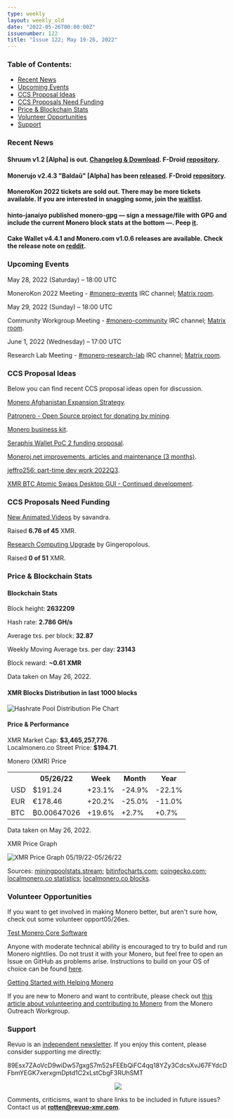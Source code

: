 ```yaml
---
type: weekly
layout: weekly_old
date: "2022-05-26T00:00:00Z"
issuenumber: 122
title: "Issue 122; May 19-26, 2022"
---
```


<h3>Table of Contents:</h3>
<ul class="contents">
    <li><a href="#news">Recent News</a></li>
    <li><a href="#events">Upcoming Events</a></li>
    <li><a href="#ideas">CCS Proposal Ideas</a></li>
    <li><a href="#proposals">CCS Proposals Need Funding</a></li>
    <li><a href="#stats">Price & Blockchain Stats</a></li>
    <li><a href="#volunteer">Volunteer Opportunities</a></li>
    <li><a href="#support">Support</a></li>
</ul>

<h3 id="news">Recent News</h3>

<div class="newsbyte">
    <h4>Shruum v1.2 [Alpha] is out. <a href="https://git.mayumi.one/mayumi/shruum/releases/tag/v1.2.0" target="_blank">Changelog & Download</a>. F-Droid <a href="https://mayumi.one/fdroid/repo?fingerprint=8D4981D23E8C15CEAC658681A7545B95E328759058F9DDA545CE557D643B7935" target="_blank">repository</a>.</h4>
</div>

<div class="newsbyte">
    <h4>Monerujo v2.4.3 "Baldaŭ" [Alpha] has been <a href="https://github.com/m2049r/xmrwallet/releases/tag/v2.4.3" target="_blank">released</a>. F-Droid <a href="https://f-droid.monerujo.io/fdroid/repo?fingerprint=A82C68E14AF0AA6A2EC20E6B272EFF25E5A038F3F65884316E0F5E0D91E7B713" target="_blank">repository</a>.</h4>
</div>

<div class="newsbyte">
    <h4>MoneroKon 2022 tickets are sold out. There may be more tickets available. If you are interested in snagging some, join the <a href="https://cryptpad.disroot.org/form/#/2/form/view/aXH4Qa8mMtsRKPD25owGnWo5pTezHOF6UvCoQ7yQhx0/embed/" target="_blank">waitlist</a>.</h4>
</div>

<div class="newsbyte">
    <h4>hinto-janaiyo published monero-gpg — sign a message/file with GPG and include the current Monero block stats at the bottom —. Peep <a href="https://github.com/hinto-janaiyo/monero-gpg/releases/tag/v1" target="_blank">it</a>.</h4>
</div>

<div class="newsbyte">
    <h4>Cake Wallet v4.4.1 and Monero.com v1.0.6 releases are available. Check the release note on  <a href="https://teddit.adminforge.de/r/Monero/comments/uwseav/updates_cake_wallet_441_and_monerocom_106/" target="_blank">reddit</a>.</h4>
</div>

<h3 id="events">Upcoming Events</h3>

<div class="event">
    <p class="date" markdown="1">May 28, 2022 (Saturday) – 18:00 UTC</p>
    <p markdown="1">MoneroKon 2022 Meeting - <a href="irc://irc.libera.chat/#monero-events" target="_blank">#monero-events</a> IRC channel; <a href="https://matrix.to/#/#monero-events:monero.social" target="_blank">Matrix room</a>.</p>
</div>

<div class="event">
    <p class="date" markdown="1">May 29, 2022 (Sunday) – 18:00 UTC</p>
    <p markdown="1">Community Workgroup Meeting - <a href="irc://irc.libera.chat/#monero-community" target="_blank">#monero-community</a> IRC channel; <a href="https://matrix.to/#/#monero-community:monero.social" target="_blank">Matrix room</a>.</p>
</div>

<div class="event">
    <p class="date" markdown="1">June 1, 2022 (Wednesday) – 17:00 UTC</p>
    <p markdown="1">Research Lab Meeting - <a href="irc://irc.libera.chat/#monero-research-lab" target="_blank">#monero-research-lab</a> IRC channel; <a href="https://matrix.to/#/#monero-research-lab:monero.social" target="_blank">Matrix room</a>.</p>
</div>

<h3 id="ideas">CCS Proposal Ideas</h3>

<p>Below you can find recent CCS proposal ideas open for discussion.</p>

<div class="proposal">
<p><a href="https://repo.getmonero.org/monero-project/ccs-proposals/-/merge_requests/282" target="_blank">Monero Afghanistan Expansion Strategy</a>.</p>
</div>

<div class="proposal">
<p><a href="https://repo.getmonero.org/monero-project/ccs-proposals/-/merge_requests/310" target="_blank">Patronero - Open Source project for donating by mining</a>.</p>
</div>

<div class="proposal">
<p><a href="https://repo.getmonero.org/monero-project/ccs-proposals/-/merge_requests/311" target="_blank">Monero business kit</a>.</p>
</div>

<div class="proposal">
<p><a href="https://repo.getmonero.org/monero-project/ccs-proposals/-/merge_requests/314" target="_blank">Seraphis Wallet PoC 2 funding proposal</a>.</p>
</div>

<div class="proposal">
<p><a href="https://repo.getmonero.org/monero-project/ccs-proposals/-/merge_requests/318" target="_blank">Moneroj.net improvements, articles and maintenance (3 months)</a>.</p>
</div>

<div class="proposal">
<p><a href="https://repo.getmonero.org/monero-project/ccs-proposals/-/merge_requests/319" target="_blank">jeffro256: part-time dev work 2022Q3</a>.</p>
</div>

<div class="proposal">
<p><a href="https://repo.getmonero.org/monero-project/ccs-proposals/-/merge_requests/321" target="_blank">XMR BTC Atomic Swaps Desktop GUI - Continued development</a>.</p>
</div>

<h3 id="proposals">CCS Proposals Need Funding</h3>

<div class="proposal">
    <p><a href="https://ccs.getmonero.org/proposals/savandra-videos-for-monero.html" target="_blank">New Animated Videos</a> by savandra.</p>
    <p>Raised <b>6.76 of 45</b> XMR.</p>
</div>

<div class="proposal">
    <p><a href="https://ccs.getmonero.org/proposals/gingeropolous_zenith_storage.html" target="_blank">Research Computing Upgrade</a> by Gingeropolous.</p>
    <p>Raised <b>0 of 51</b> XMR.</p>
</div>

<h3 id="stats">Price & Blockchain Stats</h3>

<h4 class="stat">Blockchain Stats</h4>

<div class="bcstats">
    <p>Block height: <b>2632209</b></p>
    <p>Hash rate: <b>2.786 GH/s</b></p>
    <p>Average txs. per block: <b>32.87</b></p>
    <p>Weekly Moving Average txs. per day: <b>23143</b></p>
    <p>Block reward: <b>~0.61 XMR</b></p>
</div>
<p class="note">Data taken on May 26, 2022.</p>

<h4 class="stat">XMR Blocks Distribution in last 1000 blocks</h4>
<p><img src="/img/hashrate-pool-distribution-0526.png" alt="Hashrate Pool Distribution Pie Chart"/></p>

<h4 class="stat" id="price-stat">Price & Performance</h4>

<div class="price-intro">XMR Market Cap: <b>$3,465,257,776</b>.<br/>Localmonero.co Street Price: <b>$194.71</b>.</div>

<p class="table-title">Monero (XMR) Price</p>
<table class="price-table">
  <tr class="row1">
    <th></th>
    <th>05/26/22</th>
    <th>Week</th>
    <th>Month</th>
    <th>Year</th>
  </tr>
  <tr>
    <td data-th="XMR to">USD</td>
    <td data-th="05/26/22">$191.24</td>
    <td data-th="Week" class="green">+23.1%</td>
    <td data-th="Month" class="red">-24.9%</td>
    <td data-th="Year" class="red">-22.1%</td>
  </tr>
  <tr class="row3">
    <td data-th="XMR to">EUR</td>
    <td data-th="05/26/22">€178.46</td>
    <td data-th="Week" class="green">+20.2%</td>
    <td data-th="Month" class="red">-25.0%</td>
    <td data-th="Year" class="red">-11.0%</td>
  </tr>
  <tr>
    <td data-th="XMR to">BTC</td>
    <td data-th="05/26/22">₿0.00647026</td>
    <td data-th="Week" class="green">+19.6%</td>
    <td data-th="Month" class="green">+2.7%</td>
    <td data-th="Year" class="green">+0.7%</td>
  </tr>
</table>
<p class="note">Data taken on May 26, 2022.</p>

<p class="table-title">XMR Price Graph</p>

![XMR Price Graph 05/19/22-05/26/22](/img/weekly-chart-0526.png "XMR Price Graph 05/19/22-05/26/22") 

Sources: <a href="https://miningpoolstats.stream/monero" target="_blank">miningpoolstats.stream</a>; <a href="https://bitinfocharts.com/monero/" target="_blank">bitinfocharts.com</a>; <a href="https://www.coingecko.com/en/coins/monero" target="_blank">coingecko.com</a>; <a href="https://localmonero.co/statistics" target="_blank">localmonero.co statistics</a>; <a href="https://localmonero.co/blocks" target="_blank">localmonero.co blocks</a>.

<h3 id="volunteer">Volunteer Opportunities</h3>

<p>If you want to get involved in making Monero better, but aren't sure how, check out some volunteer opport05/26es.</p>

<div class="newsbyte">
    <p class="date"><a href="https://github.com/monero-project/monero" target="_blank">Test Monero Core Software</a></p>
    <p>Anyone with moderate technical ability is encouraged to try to build and run Monero nightlies. Do not trust it with your Monero, but feel free to open an Issue on GitHub as problems arise. Instructions to build on your OS of choice can be found <a href="https://github.com/monero-project/monero#compiling-monero-from-source" target="_blank">here</a>. </p>
</div>

<div class="newsbyte">
    <p class="date"><a href="https://github.com/monero-project/monero" target="_blank">Getting Started with Helping Monero</a></p>
    <p>If you are new to Monero and want to contribute, please check out <a href="https://www.monerooutreach.org/stories/getting-started-helping-monero.php" target="_blank">this article about volunteering and contributing to Monero</a> from the Monero Outreach Workgroup. </p>
</div>

<h3 id="support">Support</h3>

<p markdown="1">Revuo is an <a href="https://revuo-xmr.com/support/">independent newsletter</a>. If you enjoy this content, please consider supporting me directly:</p>

<p class="address" markdown="1">89Esx7ZAoVcD9wiDw57gxgS7m52sFEEbQiFC4qq18YZy3CdcsXvJ67FYdcDFbmYEGK7xerxgmDptd1C2xLstCbgF3RUhSMT</p>

<p><center><a href="monero:89Esx7ZAoVcD9wiDw57gxgS7m52sFEEbQiFC4qq18YZy3CdcsXvJ67FYdcDFbmYEGK7xerxgmDptd1C2xLstCbgF3RUhSMT" class="qr"><img src="/img/donate-monero.jpg" style="max-width: 200px;"/></a></center></p>

Comments, criticisms, want to share links to be included in future issues? Contact us at **rotten@revuo-xmr.com**.
